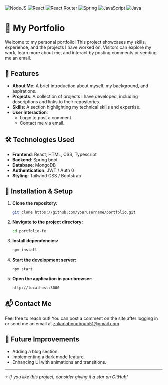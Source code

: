 ![NodeJS](https://img.shields.io/badge/node.js-6DA55F?style=for-the-badge&logo=node.js&logoColor=white)
![React](https://img.shields.io/badge/react-%2320232a.svg?style=for-the-badge&logo=react&logoColor=%2361DAFB)
![React Router](https://img.shields.io/badge/React_Router-CA4245?style=for-the-badge&logo=react-router&logoColor=white)
![Spring](https://img.shields.io/badge/spring-%236DB33F.svg?style=for-the-badge&logo=spring&logoColor=white)
![JavaScript](https://img.shields.io/badge/javascript-%23323330.svg?style=for-the-badge&logo=javascript&logoColor=%23F7DF1E)
![Java](https://img.shields.io/badge/java-%23ED8B00.svg?style=for-the-badge&logo=openjdk&logoColor=white)

# 🚀 My Portfolio

Welcome to my personal portfolio! This project showcases my skills, experience, and the projects I have worked on. Visitors can explore my work, learn more about me, and interact by posting comments or sending me an email.

## 🌟 Features

- **About Me**: A brief introduction about myself, my background, and aspirations.
- **Projects**: A collection of projects I have developed, including descriptions and links to their repositories.
- **Skills**: A section highlighting my technical skills and expertise.
- **User Interaction**:
  - Login to post a comment.
  - Contact me via email.

## 🛠️ Technologies Used

- **Frontend**: React, HTML, CSS, Typescript
- **Backend**: Spring boot
- **Database**: MongoDB 
- **Authentication**: JWT / Auth 0
- **Styling**: Tailwind CSS / Bootstrap

## 🎯 Installation & Setup

1. **Clone the repository:**
   ```sh
   git clone https://github.com/yourusername/portfolio.git
   ```
2. **Navigate to the project directory:**
   ```sh
   cd portfolio-fe
   ```
3. **Install dependencies:**
   ```sh
   npm install
   ```
4. **Start the development server:**
   ```sh
   npm start
   ```
5. **Open the application in your browser:**
   ```
   http://localhost:3000
   ```

## 📬 Contact Me

Feel free to reach out! You can post a comment on the site after logging in or send me an email at [zakariaboudboub51@gmail.com](zakariaboudboub51@gmail.com).

## 📌 Future Improvements

- Adding a blog section.
- Implementing a dark mode feature.
- Enhancing UI with animations and transitions.

---

⭐ *If you like this project, consider giving it a star on GitHub!*

